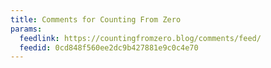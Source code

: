 ```yaml
---
title: Comments for Counting From Zero
params:
  feedlink: https://countingfromzero.blog/comments/feed/
  feedid: 0cd848f560ee2dc9b427881e9c0c4e70
---
```


